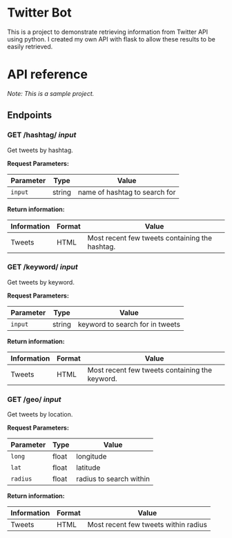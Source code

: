 # Twitter Bot

This is a project to demonstrate retrieving information from Twitter API using python. I created my own API with flask to allow these results to be easily retrieved.

# API reference  

_Note: This is a sample project._

## Endpoints  

### GET /hashtag/ _input_

Get tweets by hashtag.

**Request Parameters:**  

Parameter| Type | Value
--- | --- | ---
`input`| string | name of hashtag to search for

**Return information:**  

Information| Format | Value
--- | --- | ---
Tweets | HTML | Most recent few tweets containing the hashtag.

### GET /keyword/ _input_

Get tweets by keyword.

**Request Parameters:**  

Parameter| Type | Value
--- | --- | ---
`input`| string | keyword to search for in tweets

**Return information:**  

Information| Format | Value
--- | --- | ---
Tweets | HTML | Most recent few tweets containing the keyword.

### GET /geo/ _input_

Get tweets by location.

**Request Parameters:**  

Parameter| Type | Value
--- | --- | ---
`long`| float | longitude
`lat`| float | latitude
`radius`| float | radius to search within


**Return information:**  

Information| Format | Value
--- | --- | ---
Tweets | HTML | Most recent few tweets within radius
